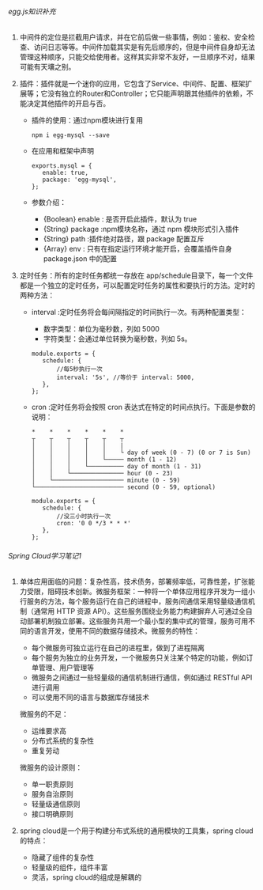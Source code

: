 ###### egg.js知识补充

1. 中间件的定位是拦截用户请求，并在它前后做一些事情，例如：鉴权、安全检查、访问日志等等。中间件加载其实是有先后顺序的，但是中间件自身却无法管理这种顺序，只能交给使用者。这样其实非常不友好，一旦顺序不对，结果可能有天壤之别。

2. 插件：插件就是一个迷你的应用，它包含了Service、中间件、配置、框架扩展等；它没有独立的Router和Controller；它只能声明跟其他插件的依赖，不能决定其他插件的开启与否。

   - 插件的使用：通过npm模块进行复用

     ```
     npm i egg-mysql --save
     ```

   - 在应用和框架中声明

     ```
     exports.mysql = {
     	enable: true,
     	package: 'egg-mysql',
     };
     ```

   - 参数介绍：

     - {Boolean} enable : 是否开启此插件，默认为 true
     - {String} package :npm模块名称，通过 npm 模块形式引入插件
     - {String} path :插件绝对路径，跟 package 配置互斥
     - {Array} env : 只有在指定运行环境才能开启，会覆盖插件自身 package.json 中的配置

3. 定时任务：所有的定时任务都统一存放在 app/schedule目录下，每一个文件都是一个独立的定时任务，可以配置定时任务的属性和要执行的方法。定时的两种方法：

   - interval :定时任务将会每间隔指定的时间执行一次。有两种配置类型：

     - 数字类型：单位为毫秒数，列如 5000
     - 字符类型：会通过单位转换为毫秒数，列如 5s。

     ```
     module.exports = {
     	schedule: {
     		//每5秒执行一次
     		interval: '5s', //等价于 interval: 5000,
     	},
     };
     ```

     

   - cron :定时任务将会按照 cron 表达式在特定的时间点执行。下面是参数的说明：

     ```
     *    *    *    *    *    *
     ┬    ┬    ┬    ┬    ┬    ┬
     │    │    │    │    │    |
     │    │    │    │    │    └ day of week (0 - 7) (0 or 7 is Sun)
     │    │    │    │    └───── month (1 - 12)
     │    │    │    └────────── day of month (1 - 31)
     │    │    └─────────────── hour (0 - 23)
     │    └──────────────────── minute (0 - 59)
     └───────────────────────── second (0 - 59, optional)
     ```

     ```
     module.exports = {
     	schedule: {
     		//没三小时执行一次
     		cron: '0 0 */3 * * *'
     	},
     };
     ```



###### Spring Cloud学习笔记1

1. 单体应用面临的问题：复杂性高，技术债务，部署频率低，可靠性差，扩张能力受限，阻碍技术创新。微服务框架：一种将一个单体应用程序开发为一组小行服务的方法，每个服务运行在自己的进程中，服务间通信采用轻量级通信机制（通常用 HTTP 资源  API）。这些服务围绕业务能力构建摒弃人可通过全自动部署机制独立部署。这些服务共用一个最小型的集中式的管理，服务可用不同的语言开发，使用不同的数据存储技术。微服务的特性：

   - 每个微服务可独立运行在自己的进程里，做到了进程隔离
   - 每个服务为独立的业务开发，一个微服务只关注某个特定的功能，例如订单管理、用户管理等
   - 微服务之间通过一些轻量级的通信机制进行通信，例如通过 RESTful API 进行调用
   - 可以使用不同的语言与数据库存储技术

   微服务的不足：

   - 运维要求高
   - 分布式系统的复杂性
   - 重复劳动

   微服务的设计原则：

   - 单一职责原则
   - 服务自治原则
   - 轻量级通信原则
   - 接口明确原则

2. spring cloud是一个用于构建分布式系统的通用模块的工具集，spring cloud的特点：

   - 隐藏了组件的复杂性
   - 轻量级的组件，组件丰富
   - 灵活，spring cloud的组成是解耦的

